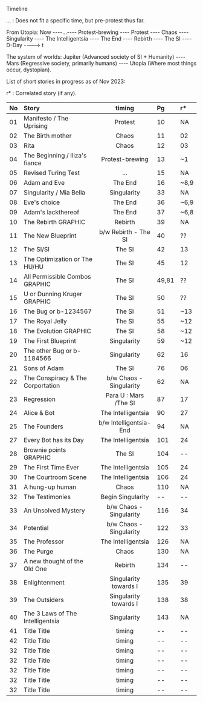 Timeline

... : Does not fit a specific time, but pre-protest thus far.

From Utopia:
Now ----...---- Protest-brewing ---- Protest ---- Chaos ---- Singularity ---- The Intelligentsia ---- The End ---- Rebirth ---- The SI ---- D-Day ----> t

The system of worlds: 
Jupiter (Advanced society of SI + Humanity) ---- Mars (Regressive society, primarily humans) ---- Utopia (Where most things occur, dystopian).

List of short stories in progress as of Nov 2023: 

r* : Correlated story (if any).


| No | Story                            | timing                | Pg | r* |
| :- | :------------------------------- | :-------------------: | :- | :- | 
| 01 | Manifesto / The Uprising         | Protest               | 10 | NA |
| 02 | The Birth mother                 | Chaos                 | 11 | 02 |
| 03 | Rita                             | Chaos                 | 12 | 03 |  
| 04 | The Beginning / Iliza's fiance   | Protest-brewing       | 13 | ~1 |  
| 05 | Revised Turing Test              | ...                   | 15 | NA |
| 06 | Adam and Eve                     | The End               | 16 | ~8,9 | Written a lot of it
| 07 | Singularity / Mia Bella          | Singularity           | 33 | NA |
| 08 | Eve's choice                     | The End               | 36 | ~6,9 |
| 09 | Adam's lackthereof               | The End               | 37 | ~6,8 |
| 10 | The Rebirth GRAPHIC              | Rebirth               | 39 | NA |
| 11 | The New Blueprint                | b/w Rebirth - The SI  | 40 | ?? |
| 12 | The SI/SI                        | The SI                | 42 | 13 |
| 13 | The Optimization or The HU/HU    | The SI                | 45 | 12 | Written a lot of it
| 14 | All Permissible Combos GRAPHIC   | The SI                | 49,81 | ?? |
| 15 | U or Dunning Kruger GRAPHIC      | The SI                | 50 | ?? |
| 16 | The Bug or b-1234567             | The SI                | 51 | ~13 |
| 17 | The Royal Jelly                  | The SI                | 55 | ~12 |
| 18 | The Evolution GRAPHIC            | The SI                | 58 | ~12 |
| 19 | The First Blueprint              | Singularity           | 59 | ~12 |
| 20 | The other Bug or b-1184566       | Singularity           | 62 | 16 |
| 21 | Sons of Adam                     | The SI                | 76 | 06 | Needs to be formulated more concretely
| 22 | The Conspiracy & The Corportation| b/w Chaos -Singularity| 62 | NA |
| 23 | Regression                       | Para U : Mars /The SI | 87 | 17 |
| 24 | Alice & Bot                      | The Intelligentsia    | 90 | 27 |
| 25 | The Founders                     | b/w Intelligentsia-End| 94 | NA |
| 27 | Every Bot has its Day            | The Intelligentsia    | 101| 24 |
| 28 | Brownie points GRAPHIC           | The SI                | 104 | -- |
| 29 | The First Time Ever              | The Intelligentsia    | 105 | 24 |
| 30 | The Courtroom Scene              | The Intelligentsia    | 106 | 24 |
| 31 | A hung-up human                  | Chaos                 | 110 | NA |
| 32 | The Testimonies                  | Begin Singularity     | -- | -- |
| 33 | An Unsolved Mystery              | b/w Chaos -Singularity| 116 | 34 | Written, almost complete, could be set in Intelligentsia
| 34 | Potential                        | b/w Chaos -Singularity| 122 | 33 | Written a lot, could be set in Intelligentsia or be a part of the Corporation's plan if Chaos
| 35 | The Professor                    | The Intelligentsia    | 126 | NA |
| 36 | The Purge                        | Chaos                 | 130 | NA |
| 37 | A new thought of the Old One     | Rebirth               | 134 | -- |
| 38 | Enlightenment                    | Singularity towards I | 135 | 39 | Need to rename Rita, because the name is used in p11
| 39 | The Outsiders                    | Singularity towards I | 138 | 38 |
| 40 | The 3 Laws of The Intelligentsia | Singularity           | 143 | NA | Revised laws of robotics, must write
| 41 | Title Title                      | timing                | -- | -- |
| 42 | Title Title                      | timing                | -- | -- |
| 32 | Title Title                      | timing                | -- | -- |
| 32 | Title Title                      | timing                | -- | -- |
| 32 | Title Title                      | timing                | -- | -- |
| 32 | Title Title                      | timing                | -- | -- |
| 32 | Title Title                      | timing                | -- | -- |










